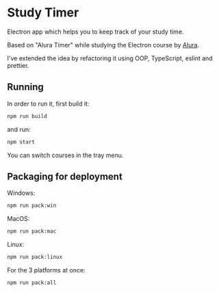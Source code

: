 # Study Timer

Electron app which helps you to keep track of your study time.

Based on "Alura Timer" while studying the Electron course by [Alura](https://alura.com.br).

I've extended the idea by refactoring it using OOP, TypeScript, eslint and prettier.

## Running

In order to run it, first build it:

```bash
npm run build
```

and run:

```bash
npm start
```

You can switch courses in the tray menu.

## Packaging for deployment

Windows:

```bash
npm run pack:win
```

MacOS:

```bash
npm run pack:mac
```

Linux:

```bash
npm run pack:linux
```

For the 3 platforms at once:

```bash
npm run pack:all
```
